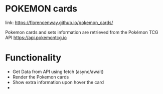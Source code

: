 # POKEMON cards
link: https://florencenway.github.io/pokemon_cards/


Pokemon cards and sets information are retrieved from the Pokémon TCG API https://api.pokemontcg.io 

# Functionality

- Get Data from API using fetch (async/await)
- Render the Pokemon cards
- Show extra information upon hover the card
- 
